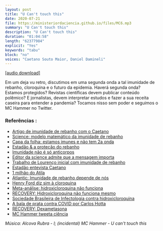 ```yaml
---
layout: post
title: "U Can't touch this"
date: 2020-07-21
file: https://ministeriordaciencia.github.io/files/MC6.mp3
summary: "U Can't touch this"
description: "U Can't touch this"
duration: "01:04:58"
length: "62377984"
explicit: "Yes"
keywords: "tabu"
block: "no"
voices: "Caetano Souto Maior, Daniel Damineli"
---
```



[[audio download]](https://ministeriodaciencia.github.io/files/MC6.mp3)




Em um deja vu retro, discutimos em uma segunda onda a tal imunidade de rebanho, cloroquina e o futuro da epidemia. Haverá segunda onda? Estamos protegidos? Revistas científicas devem publicar conteúdo polêmico? E jornalistas, devem interpretar estudos e fazer a sua receita caseira para entender a pandemia? Tocamos nisso sem poder e seguimos o MC Hammer no Twitter.

### Referências :
- [Artigo de imunidade de rebanho com o Caetano](https://www.medrxiv.org/content/10.1101/2020.04.27.20081893v3)
- [Science: modelo matemático da imunidade de rebanho](https://science.sciencemag.org/content/early/2020/06/22/science.abc6810)
- [Capa da folha: estamos imunes e não tem 2a onda](https://www1.folha.uol.com.br/cotidiano/2020/07/curva-da-covid-sugere-imunidade-maior-e-segunda-onda-menos-provavel.shtml)
- [Estadão & a proteção do rebanho](https://saude.estadao.com.br/noticias/geral,a-imunidade-no-horizonte,70003360635)
- [Imunidade não é só anticorpos](https://g1.globo.com/ciencia-e-saude/noticia/2020/07/06/na-busca-de-imunidade-contra-a-covid-anticorpos-deixam-de-ser-foco-e-ciencia-mira-nas-celulas-t.ghtml)
- [Editor da science admite que a mensagem importa](https://blogs.sciencemag.org/editors-blog/2020/06/23/modeling-herd-immunity/)
- [Trabalho de Lourenço inicial com imunidade de rebanho](https://www.medrxiv.org/content/10.1101/2020.03.24.20042291v1)
- [Estadão entevista Caetano](https://saude.estadao.com.br/noticias/geral,estudos-sugerem-imunidade-mais-cedo-mas-apostar-nisso-e-perigoso,70003364296)
- [1 milhão do Atila](https://www.youtube.com/watch?v=zF2pXXJIAGM&feature=emb_logo)
- [Atlantic: Imunidade de rebanho depende de nós](https://www.theatlantic.com/health/archive/2020/07/herd-immunity-coronavirus/614035/)
- [Henry Ford diz sim à cloroquina](https://www.ijidonline.com/article/S1201-97122030534-8/fulltext)
- [Meta-análise: hidroxicloroquina não funciona](https://www.ncbi.nlm.nih.gov/pmc/articles/PMC7215156/)
- [RECOVERY: Hidroxicloroquina não funciona mesmo](https://www.medrxiv.org/content/10.1101/2020.07.15.20151852v1)
- [Sociedade Brasileira de Infectologia contra hidroxicloroquina](https://noticias.uol.com.br/saude/ultimas-noticias/redacao/2020/07/17/hidroxicloroquina-deve-ser-retirada-de-tratamento-do-coronavirus-avisa-sbi.htm)
- [A bala de prata contra COVID por Carlos Hotta](https://medium.com/@carloshotta/a-bala-de-prata-contra-o-coronav%C3%ADrus-cdcd2f871dae)
- [RECOVERY: Dexametasona](https://www.nejm.org/doi/full/10.1056/NEJMoa2021436)
- [MC Hammer tweeta ciência](https://twitter.com/katarinazimmer/status/1283471042825117701)


_Música: Alcova Rubra - I; (incidental) MC Hammer - U can't touch this_

